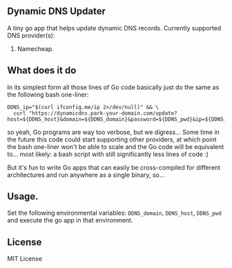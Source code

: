 ## Dynamic DNS Updater

A tiny go app that helps update dynamic DNS records. Currently supported DNS provider(s):

1. Namecheap.

## What does it do

In its simplest form all those lines of Go code basically just do the same as the following bash one-liner:

```console
DDNS_ip="$(curl ifconfig.me/ip 2>/dev/null)" && \
  curl "https://dynamicdns.park-your-domain.com/update?host=${DDNS_host}&domain=${DDNS_domain}&password=${DDNS_pwd}&ip=${DDNS_ip}"
```

so yeah, Go programs are way too verbose, but we digress... Some time in the future this code could start supporting 
other providers, at which point the bash one-liner won't be able to scale and the Go code will be equivalent to...
most likely: a bash script with still significantly less lines of code :)

But it's fun to write Go apps that can easily be cross-compiled for different architectures and run anywhere as a single
binary, so...

## Usage.

Set the following environmental variables: `DDNS_domain`, `DDNS_host`, `DDNS_pwd` and execute the go app in that environment.

## License 

MIT License

